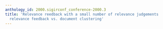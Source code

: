 ```yaml
---
anthology_id: 2000.sigirconf_conference-2000.3
title: 'Relevance reedback with a small number of relevance judgements: incremental
  relevance feedback vs. document clustering'
---
```

